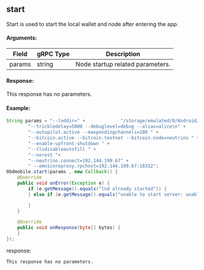 ## start 

Start is used to start the local wallet and node after entering the app. 

#### Arguments:
| Field		   |	gRPC Type		|	   Description  |
| -------- 	 |	---------   |    ---------    |  
| params	     |	string		  |	      Node startup related parameters.|


#### Response:
This response has no parameters.

#### Example:

<!--
java code example
-->

```java
String params = "--lnddir=" +             "/storage/emulated/0/Android/data/com.omni.wallet/cache/data/chain/bitcoin/testnet/" +
        "--trickledelay=5000 --debuglevel=debug --alias=alice\n" +
        "--autopilot.active --maxpendingchannels=100 " +
        "--bitcoin.active --bitcoin.testnet --bitcoin.node=neutrino " +
        "--enable-upfront-shutdown " +
        "--tlsdisableautofill " +
        "--norest "+
        "--neutrino.connect=192.144.199.67" +
        " --omnicoreproxy.rpchost=192.144.199.67:18332";
Obdmobile.start(params , new Callback() {
    @Override
    public void onError(Exception e) {
        if (e.getMessage().equals("lnd already started")) {
        } else if (e.getMessage().equals("unable to start server: unable to unpack single backups: chacha20poly1305: message authentication failed")) {

        }
    }

    @Override
    public void onResponse(byte[] bytes) {
    }
});
```

<!--
下面放例子的返回结果 
-->
response:
```
This response has no parameters.
```



